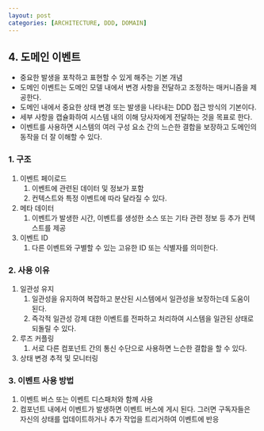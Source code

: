 ```yaml
---
layout: post
categories: [ARCHITECTURE, DDD, DOMAIN]
---
```


## 4. 도메인 이벤트
- 중요한 발생을 포착하고 표현할 수 있게 해주는 기본 개념
- 도메인 이벤트는 도메인 모델 내에서 변경 사항을 전달하고 조정하는 매커니즘을 제공한다.
- 도메인 내에서 중요한 상태 변경 또는 발생을 나타내는 DDD 접근 방식의 기본이다.
- 세부 사항을 캡슐화하여 시스템 내의 이해 당사자에게 전달하는 것을 목표로 한다.
- 이벤트를 사용하면 시스템의 여러 구성 요소 간의 느슨한 결합을 보장하고 도메인의 동작을 더 잘 이해할 수 있다.

### 1. 구조
1. 이벤트 페이로드
    1. 이벤트에 관련된 데이터 및 정보가 포함
    2. 컨텍스트와 특정 이벤트에 따라 달라질 수 있다.
2. 메타 데이터
    1. 이벤트가 발생한 시간, 이벤트를 생성한 소스 또는 기타 관련 정보 등 추가 컨텍스트를 제공
3. 이벤트 ID
    1. 다른 이벤트와 구별할 수 있는 고유한 ID 또는 식별자를 의미한다.

### 2. 사용 이유
1. 일관성 유지
    1. 일관성을 유지하여 복잡하고 분산된 시스템에서 일관성을 보장하는데 도움이 된다.
    2. 즉각적 일관성 강제 대한 이벤트를 전파하고 처리하여 시스템을 일관된 상태로 되돌릴 수 있다.
2. 루즈 커플링
    1. 서로 다른 컴포넌트 간의 통신 수단으로 사용하면 느슨한 결합을 할 수 있다.
3. 상태 변경 추적 및 모니터링

### 3. 이벤트 사용 방법
1. 이벤트 버스 또는 이벤트 디스패처와 함께 사용
2. 컴포넌트 내에서 이벤트가 발생하면 이벤트 버스에 게시 된다. 그러면 구독자들은 자신의 상태를 업데이트하거나 추가 작업을 트리거하여 이벤트에 반응